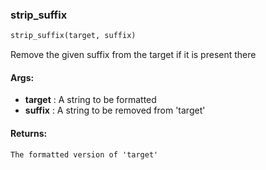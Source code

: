 

### strip_suffix
```python
strip_suffix(target, suffix)
```
Remove the given suffix from the target if it is present there

#### Args:

* **target** :  A string to be formatted
* **suffix** :  A string to be removed from 'target'

#### Returns:
    The formatted version of 'target'